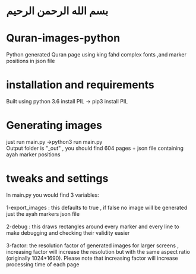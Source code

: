# بسم الله الرحمن الرحيم
# Quran-images-python
Python generated Quran page using king fahd complex fonts ,and marker positions in json file
# installation and requirements
Built using python 3.6 
install PIL -> pip3 install PIL
# Generating images
just run main.py ->python3 run main.py<br>
Output folder is "_out" , you should find 604 pages + json file containing ayah marker positions

# tweaks and settings
In main.py you would find 3 variables: <br><br>
1-export_images : this defaults to true , if false no image will be generated just the ayah markers json file<br><br>
2-debug : this draws rectangles around every marker and every line to make debugging and checking their validity easier<br><br>
3-factor: the resolution factor of generated images for larger screens , increasing factor will increase the resolution but with the same aspect ratio (originally 1024*1690).
Please note that increasing factor will increase processing time of each page



